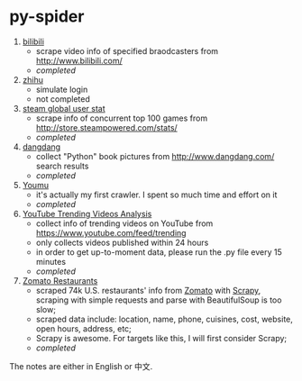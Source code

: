 # py-spider

1. [bilibili](./p1_bilibili)
    - scrape video info of specified braodcasters from http://www.bilibili.com/
    - *completed*
2. [zhihu](./p2_zhihu)
    - simulate login
    - not completed
3. [steam global user stat](./p3_steam-global-user-stat)
    - scrape info of concurrent top 100 games from http://store.steampowered.com/stats/
    - *completed*
4. [dangdang](./p4_dangdang)
    - collect "Python" book pictures from http://www.dangdang.com/ search results
    - *completed*
5. [Youmu](./p5_Youmu)
    - it's actually my first crawler. I spent so much time and effort on it
    - *completed*
6. [YouTube Trending Videos Analysis](./p6_YouTube-Trending-Videos-Analysis)
    - collect info of trending videos on YouTube from https://www.youtube.com/feed/trending
    - only collects videos published within 24 hours
    - in order to get up-to-moment data, please run the .py file every 15 minutes
    - *completed*
7. [Zomato Restaurants](./p7_Zomato)
    - scraped 74k U.S. restaurants' info from [Zomato](https://www.zomato.com/) with [Scrapy](https://scrapy.org/), scraping with simple requests and parse with BeautifulSoup is too slow;
    - scraped data include: location, name, phone, cuisines, cost, website, open hours, address, etc;
    - Scrapy is awesome. For targets like this, I will first consider Scrapy;
    - *completed*

The notes are either in English or 中文.
